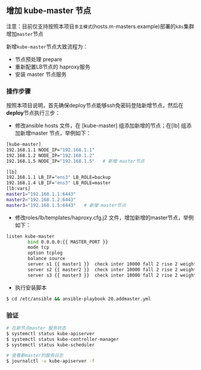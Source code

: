 ## 增加 kube-master 节点

注意：目前仅支持按照本项目`多主模式`(hosts.m-masters.example)部署的`k8s`集群增加`master`节点

新增`kube-master`节点大致流程为：
- 节点预处理 prepare
- 重新配置LB节点的 haproxy服务
- 安装 master 节点服务

### 操作步骤

按照本项目说明，首先确保deploy节点能够ssh免密码登陆新增节点，然后在**deploy**节点执行三步：

- 修改ansible hosts 文件，在 [kube-master] 组添加新增的节点；在[lb] 组添加新增master 节点，举例如下：

``` bash
[kube-master]
192.168.1.1 NODE_IP="192.168.1.1"
192.168.1.2 NODE_IP="192.168.1.2"
192.168.1.5 NODE_IP="192.168.1.5"   # 新增 master节点

[lb]
192.168.1.1 LB_IF="ens3" LB_ROLE=backup
192.168.1.4 LB_IF="ens3" LB_ROLE=master
[lb:vars]
master1="192.168.1.1:6443"
master2="192.168.1.2:6443"
master3="192.168.1.5:6443"   # 新增 master节点
```
- 修改roles/lb/templates/haproxy.cfg.j2 文件，增加新增的master节点，举例如下：

``` bash
listen kube-master
        bind 0.0.0.0:{{ MASTER_PORT }}
        mode tcp
        option tcplog
        balance source
        server s1 {{ master1 }}  check inter 10000 fall 2 rise 2 weight 1
        server s2 {{ master2 }}  check inter 10000 fall 2 rise 2 weight 1
        server s3 {{ master3 }}  check inter 10000 fall 2 rise 2 weight 1
```

- 执行安装脚本

``` bash
$ cd /etc/ansible && ansible-playbook 20.addmaster.yml
```

### 验证

``` bash
# 在新节点master 服务状态
$ systemctl status kube-apiserver 
$ systemctl status kube-controller-manager
$ systemctl status kube-scheduler

# 查看新master的服务日志
$ journalctl -u kube-apiserver -f

```
